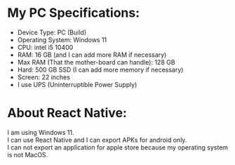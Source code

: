 # My PC Specifications:

- Device Type: PC (Build)
- Operating System: Windows 11
- CPU: intel i5 10400
- RAM: 16 GB (and I can add more RAM if necessary)
- Max RAM (That the mother-board can handle): 128 GB
- Hard: 500 GB SSD (I can add more memory if necessary)
- Screen: 22 inches
- I use UPS (Uninterruptible Power Supply)

# About React Native:
I am using Windows 11.  
I can use React Native and I can export APKs for android only.  
I can not export an application for apple store because my operating system is not MacOS.










